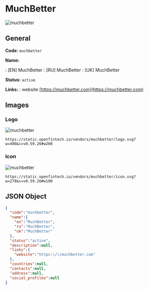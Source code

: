 
# MuchBetter 
![muchbetter](https://static.openfintech.io/vendors/muchbetter/logo.svg?w=400&c=v0.59.26#w200)  

## General 
 
**Code:** `muchbetter` 
 
**Name:** 
 
:	[EN] MuchBetter 
:	[RU] MuchBetter 
:	[UK] MuchBetter 
 
**Status:** `active` 
 
**Links:** 
: website [https://muchbetter.com](https://muchbetter.com) 
 

## Images 

### Logo 
 
![muchbetter](https://static.openfintech.io/vendors/muchbetter/logo.svg?w=400&c=v0.59.26#w200)  

```
https://static.openfintech.io/vendors/muchbetter/logo.svg?w=400&c=v0.59.26#w200
```  

### Icon 
 
![muchbetter](https://static.openfintech.io/vendors/muchbetter/icon.svg?w=278&c=v0.59.26#w100)  

```
https://static.openfintech.io/vendors/muchbetter/icon.svg?w=278&c=v0.59.26#w100
```  

## JSON Object 

```json
{
  "code":"muchbetter",
  "name":{
    "en":"MuchBetter",
    "ru":"MuchBetter",
    "uk":"MuchBetter"
  },
  "status":"active",
  "description":null,
  "links":{
    "website":"https:\/\/muchbetter.com"
  },
  "countries":null,
  "contacts":null,
  "address":null,
  "social_profiles":null
}
```  
